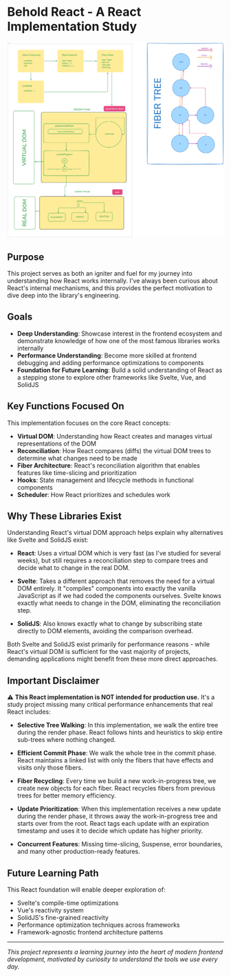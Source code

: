 # Behold React - A React Implementation Study

![React Architecture Diagram](./react-how-it-works-visually.png)

## Purpose

This project serves as both an igniter and fuel for my journey into understanding how React works internally. I've always been curious about React's internal mechanisms, and this provides the perfect motivation to dive deep into the library's engineering.

## Goals

- **Deep Understanding**: Showcase interest in the frontend ecosystem and demonstrate knowledge of how one of the most famous libraries works internally
- **Performance Understanding**: Become more skilled at frontend debugging and adding performance optimizations to components
- **Foundation for Future Learning**: Build a solid understanding of React as a stepping stone to explore other frameworks like Svelte, Vue, and SolidJS

## Key Functions Focused On

This implementation focuses on the core React concepts:

- **Virtual DOM**: Understanding how React creates and manages virtual representations of the DOM
- **Reconciliation**: How React compares (diffs) the virtual DOM trees to determine what changes need to be made
- **Fiber Architecture**: React's reconciliation algorithm that enables features like time-slicing and prioritization
- **Hooks**: State management and lifecycle methods in functional components
- **Scheduler**: How React prioritizes and schedules work

## Why These Libraries Exist

Understanding React's virtual DOM approach helps explain why alternatives like Svelte and SolidJS exist:

- **React**: Uses a virtual DOM which is very fast (as I've studied for several weeks), but still requires a reconciliation step to compare trees and decide what to change in the real DOM.

- **Svelte**: Takes a different approach that removes the need for a virtual DOM entirely. It "compiles" components into exactly the vanilla JavaScript as if we had coded the components ourselves. Svelte knows exactly what needs to change in the DOM, eliminating the reconciliation step.

- **SolidJS**: Also knows exactly what to change by subscribing state directly to DOM elements, avoiding the comparison overhead.

Both Svelte and SolidJS exist primarily for performance reasons - while React's virtual DOM is sufficient for the vast majority of projects, demanding applications might benefit from these more direct approaches.

## Important Disclaimer

⚠️ **This React implementation is NOT intended for production use.** It's a study project missing many critical performance enhancements that real React includes:

- **Selective Tree Walking**: In this implementation, we walk the entire tree during the render phase. React follows hints and heuristics to skip entire sub-trees where nothing changed.

- **Efficient Commit Phase**: We walk the whole tree in the commit phase. React maintains a linked list with only the fibers that have effects and visits only those fibers.

- **Fiber Recycling**: Every time we build a new work-in-progress tree, we create new objects for each fiber. React recycles fibers from previous trees for better memory efficiency.

- **Update Prioritization**: When this implementation receives a new update during the render phase, it throws away the work-in-progress tree and starts over from the root. React tags each update with an expiration timestamp and uses it to decide which update has higher priority.

- **Concurrent Features**: Missing time-slicing, Suspense, error boundaries, and many other production-ready features.

## Future Learning Path

This React foundation will enable deeper exploration of:
- Svelte's compile-time optimizations
- Vue's reactivity system
- SolidJS's fine-grained reactivity
- Performance optimization techniques across frameworks
- Framework-agnostic frontend architecture patterns

---

*This project represents a learning journey into the heart of modern frontend development, motivated by curiosity to understand the tools we use every day.*